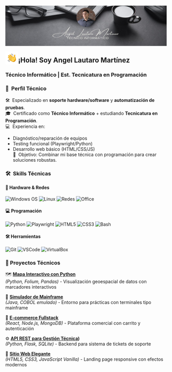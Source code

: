 <!-- Banner personalizado -->
![Banner Técnico Informático](https://github.com/angelicus112/angelicus112/blob/main/Banner%20de%20Linkedin%20Contador%20Moderno%20Negro.jpg)

<img alt="Saludo Técnico" src="https://raw.githubusercontent.com/AVS1508/AVS1508/master/assets/Hand%20Wave.gif" width='40' align="left"/><h2>¡Hola! Soy Angel Lautaro Martínez</h2>
<h3>Técnico Informático | Est. Tecnicatura en Programación</h3>

### 🔧 &nbsp;Perfil Técnico

🛠️ &nbsp;Especializado en **soporte hardware/software** y **automatización de pruebas**.\
🎓 &nbsp;Certificado como **Técnico Informático** + estudiando **Tecnicatura en Programación**.\
💻 &nbsp;Experiencia en:
- Diagnóstico/reparación de equipos
- Testing funcional (Playwright/Python)
- Desarrollo web básico (HTML/CSS/JS)\
📌 &nbsp;Objetivo: Combinar mi base técnica con programación para crear soluciones robustas.

### 🛠️ &nbsp;Skills Técnicas

#### 🔌 Hardware & Redes
![Windows OS](https://img.shields.io/badge/-Windows-05122A?style=flat&logo=windows&logoColor=0078D6)
![Linux](https://img.shields.io/badge/-Linux-05122A?style=flat&logo=linux&logoColor=FCC624)
![Redes](https://img.shields.io/badge/-Redes-05122A?style=flat&logo=cisco&logoColor=white)
![Office](https://img.shields.io/badge/-Office-05122A?style=flat&logo=microsoft-office&logoColor=D83B01)

#### 💻 Programación
![Python](https://img.shields.io/badge/-Python-05122A?style=flat&logo=python&logoColor=3776AB)
![Playwright](https://img.shields.io/badge/-Playwright-05122A?style=flat&logo=playwright)
![HTML5](https://img.shields.io/badge/-HTML5-05122A?style=flat&logo=html5&logoColor=E34F26)
![CSS3](https://img.shields.io/badge/-CSS3-05122A?style=flat&logo=css3&logoColor=1572B6)
![Bash](https://img.shields.io/badge/-Bash-05122A?style=flat&logo=gnu-bash&logoColor=4EAA25)

#### 🛠 Herramientas
![Git](https://img.shields.io/badge/-Git-05122A?style=flat&logo=git&logoColor=F05032)
![VSCode](https://img.shields.io/badge/-VSCode-05122A?style=flat&logo=visual-studio-code&logoColor=007ACC)
![VirtualBox](https://img.shields.io/badge/-VirtualBox-05122A?style=flat&logo=virtualbox&logoColor=183A61)

### 🚀 Proyectos Técnicos

🗺️ **[Mapa Interactivo con Python](https://angelicus112.github.io/Mi-Porfolio/proyectos/proyecto5-mapaconpython/index.html)**  
*(Python, Folium, Pandas)* - Visualización geoespacial de datos con marcadores interactivos

💾 **[Simulador de Mainframe](https://angelicus112.github.io/Mi-Porfolio/proyectos/proyecto4-mainframe/index.html)**  
*(Java, COBOL emulado)* - Entorno para prácticas con terminales tipo mainframe

🛒 **[E-commerce Fullstack](https://angelicus112.github.io/Mi-Porfolio/proyectos/proyecto3-ecommerce/index.html)**  
*(React, Node.js, MongoDB)* - Plataforma comercial con carrito y autenticación

⚙️ **[API REST para Gestión Técnica](https://angelicus112.github.io/Mi-Porfolio/proyectos/proyecto2-api/index.html))**  
*(Python, Flask, SQLite)* - Backend para sistema de tickets de soporte

🎨 **[Sitio Web Elegante](https://angelicus112.github.io/Mi-Porfolio/proyectos/proyecto1-elegante/index.html)**  
*(HTML5, CSS3, JavaScript Vanilla)* - Landing page responsive con efectos modernos






